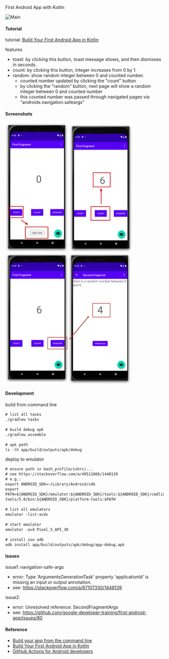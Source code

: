 First Android App with Kotlin

![Main](https://github.com/dylanninin/first-android-app/actions/workflows/main.yml/badge.svg)

#### Tutorial

tutorial: [Build Your First Android App in Kotlin](https://developer.android.com/codelabs/build-your-first-android-app-kotlin)

features

- toast: by clicking this button, toast message shows, and then dismisses in seconds.
- count: by clicking this button, integer increases from 0 by 1.
- random: show random integer between 0 and counted number.
    - counted number updated by clicking the "count" button
    - by clicking the "random" button, next page will show a random integer between 0 and counted number
    - this counted number was passed through navigated pages via "androidx.navigation.safeargs"

#### Screenshots

<p>
  <img src="./screenshots/1.png" width="200px">
  <img src="./screenshots/2.png" width="200px">
  <img src="./screenshots/3.png" width="400px">
</p>

#### Development

build from command line

```shell
# list all tasks
./gradlew tasks

# build debug apk
./gradlew assemble

# apk path
ls -lh app/build/outputs/apk/debug
```

deploy to emulator

```shell
# ensure path in bash_profile/zshrc/...
# see https://stackoverflow.com/a/49511666/1448139
# e.g.:
export ANDROID_SDK=~/Library/Android/sdk
export PATH=${ANDROID_SDK}/emulator:${ANDROID_SDK}/tools:${ANDROID_SDK}/cmdline-tools/5.0/bin:${ANDROID_SDK}/platform-tools:$PATH

# list all emulators
emulator -list-avds

# start emulator
emulator -avd Pixel_5_API_30

# install use adb
adb install app/build/outputs/apk/debug/app-debug.apk
```


#### Issues

issue1: navigation-safe-args

- error: Type 'ArgumentsGenerationTask' property 'applicationId' is missing an input or output annotation.
- see: https://stackoverflow.com/a/67107330/1448139

issue2:
- error: Unresolved reference: SecondFragmentArgs
- see: https://github.com/google-developer-training/first-android-app/issues/80


#### Reference
- [Build your app from the command line](https://developer.android.com/studio/build/building-cmdline)
- [Build Your First Android App in Kotlin](https://developer.android.com/codelabs/build-your-first-android-app-kotlin)
- [GitHub Actions for Android developers](https://medium.com/google-developer-experts/github-actions-for-android-developers-6b54c8a32f55)
